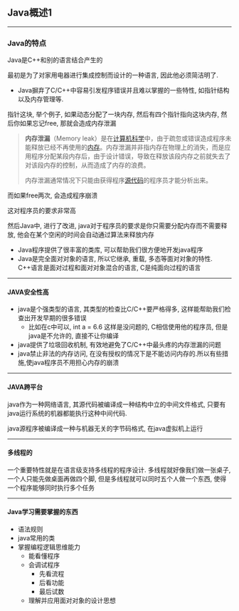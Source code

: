 ## Java概述1

---

### Java的特点



Java是C++和别的语言结合产生的

最初是为了对家用电器进行集成控制而设计的一种语言, 因此他必须简洁明了.

- Java摒弃了C/C++中容易引发程序错误并且难以掌握的一些特性, 如指针结构以及内存管理等.

指针这块, 举个例子, 如果动态分配了一块内存, 然后有四个指针指向这块内存, 然后你如果忘记free, 那就会造成内存泄漏

>**内存泄漏**（Memory leak）是在[计算机科学](https://zh.wikipedia.org/wiki/计算机科学)中，由于疏忽或错误造成程序未能释放已经不再使用的[内存](https://zh.wikipedia.org/wiki/内存)。内存泄漏并非指内存在物理上的消失，而是应用程序分配某段内存后，由于设计错误，导致在释放该段内存之前就失去了对该段内存的控制，从而造成了内存的浪费。
>
>内存泄漏通常情况下只能由获得程序[源代码](https://zh.wikipedia.org/wiki/源代码)的程序员才能分析出来。

而如果free两次, 会造成程序崩溃

这对程序员的要求非常高

然后Java中, 进行了改进, java对于程序员的要求是你只需要分配内存而不需要释放, 他会在某个空闲的时间会自动通过算法来释放内存

- Java程序提供了很丰富的类库, 可以帮助我们很方便地开发java程序
- Java是完全面对对象的语言, 所以它继承, 重载, 多态等面对对象的特性. C++语言是面对过程和面对对象混合的语言, C是纯面向过程的语言

---

#### JAVA安全性高

- java是个强类型的语言, 其类型的检查比C/C++要严格得多, 这样能帮助我们检查出开发早期的很多错误
  - 比如在c中可以, int a = 6.6 这样是没问题的, C相信使用他的程序员, 但是java是不允许的, 直接不让你编译
- java提供了垃圾回收机制, 有效地避免了C/C++中最头疼的内存泄漏的问题
- java禁止非法的内存访问, 在没有授权的情况下是不能访问内存的.所以有些措施,使java程序员不用担心内存的崩溃

---

#### JAVA跨平台

java作为一种网络语言, 其源代码被编译成一种结构中立的中间文件格式, 只要有java运行系统的机器都能执行这种中间代码.

java源程序被编译成一种与机器无关的字节码格式, 在java虚拟机上运行

---

#### 多线程的

一个重要特性就是在语言级支持多线程的程序设计. 多线程就好像我们做一张桌子, 一个人只能先做桌面再做四个脚, 但是多线程就可以同时五个人做一个东西, 使得一个程序能够同时执行多个任务

---

#### Java学习需要掌握的东西

- 语法规则
- java常用的类
- 掌握编程逻辑思维能力
  - 能看懂程序
  - 会调试程序
    - 先看流程
    - 后看功能
    - 最后试数
  - 理解并应用面对对象的设计思想



